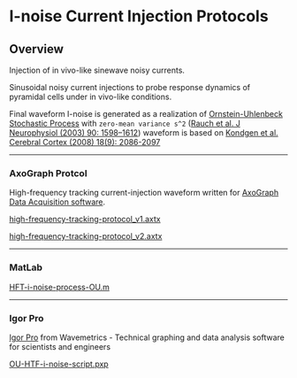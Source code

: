 # I-noise Current Injection Protocols


## Overview

Injection of in vivo-like sinewave noisy currents.

Sinusoidal noisy current injections to probe response dynamics of pyramidal cells under in vivo-like conditions.
 
Final waveform I-noise is generated as a realization of [Ornstein-Uhlenbeck Stochastic Process](https://www.sciencedirect.com/topics/mathematics/ornstein-uhlenbeck-process) with `zero-mean variance s^2` ([Rauch et al. J Neurophysiol (2003) 90: 1598–1612](https://journals.physiology.org/doi/abs/10.1152/jn.00293.2003))
waveform is based on [Kondgen et al. Cerebral Cortex (2008) 18(9): 2086-2097](https://academic.oup.com/cercor/article/18/9/2086/354095?login=true)

---

### AxoGraph Protcol

High-frequency tracking current-injection waveform written for [AxoGraph Data Acquisition software](https://axograph.com).


[high-frequency-tracking-protocol_v1.axtx](https://github.com/hamadaio/axograph-protocol/blob/main/high-frequency-tracking-protocol_v1.axtx)

[high-frequency-tracking-protocol_v2.axtx](https://github.com/hamadaio/axograph-protocol/blob/main/high-frequency-tracking-protocol_v2.axtx)

---

### MatLab

[HFT-i-noise-process-OU.m](https://github.com/hamadaio/axograph-protocol/blob/main/HFT-i-noise-process-OU.m)

---

### Igor Pro

[Igor Pro](https://www.wavemetrics.com) from Wavemetrics - Technical graphing and data analysis software for scientists and engineers

[OU-HTF-i-noise-script.pxp](https://github.com/hamadaio/neuroscience-ephys-scripts/blob/main/OU-HTF-i-noise-script.pxp)


